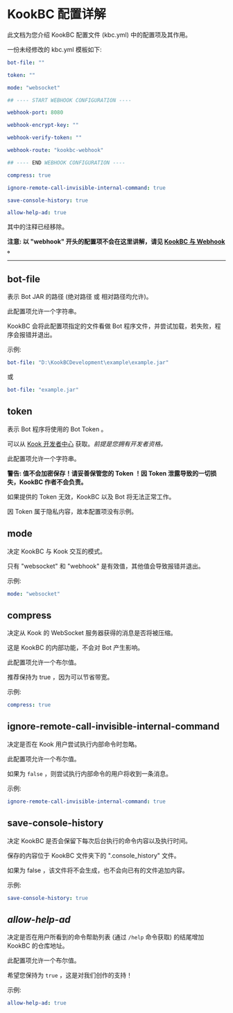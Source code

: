 # KookBC 配置详解

此文档为您介绍 KookBC 配置文件 (kbc.yml) 中的配置项及其作用。

一份未经修改的 kbc.yml 模板如下:
```yaml
bot-file: ""

token: ""

mode: "websocket"

## ---- START WEBHOOK CONFIGURATION ----

webhook-port: 8080

webhook-encrypt-key: ""

webhook-verify-token: ""

webhook-route: "kookbc-webhook"

## ---- END WEBHOOK CONFIGURATION ----

compress: true

ignore-remote-call-invisible-internal-command: true

save-console-history: true

allow-help-ad: true
```

其中的注释已经移除。

**注意: 以 "webhook" 开头的配置项不会在这里讲解，请见 [KookBC 与 Webhook](KookBC_with_Webhook.md) 。**

---

## bot-file

表示 Bot JAR 的路径 (绝对路径 或 相对路径均允许)。

此配置项允许一个字符串。

KookBC 会将此配置项指定的文件看做 Bot 程序文件，并尝试加载，若失败，程序会报错并退出。

示例:

```yaml
bot-file: "D:\KookBCDevelopment\example\example.jar"
```

或

```yaml
bot-file: "example.jar"
```

## token

表示 Bot 程序将使用的 Bot Token 。

可以从 [Kook 开发者中心](https://developer.kookapp.cn) 获取。_前提是您拥有开发者资格。_

此配置项允许一个字符串。

**警告: 值不会加密保存！请妥善保管您的 Token ！因 Token 泄露导致的一切损失，KookBC 作者不会负责。**

如果提供的 Token 无效，KookBC 以及 Bot 将无法正常工作。

因 Token 属于隐私内容，故本配置项没有示例。

## mode

决定 KookBC 与 Kook 交互的模式。

只有 "websocket" 和 "webhook" 是有效值，其他值会导致报错并退出。

示例:

```yaml
mode: "websocket"
```

## compress

决定从 Kook 的 WebSocket 服务器获得的消息是否将被压缩。

这是 KookBC 的内部功能，不会对 Bot 产生影响。

此配置项允许一个布尔值。

推荐保持为 true ，因为可以节省带宽。

示例:

```yaml
compress: true
```

## ignore-remote-call-invisible-internal-command

决定是否在 Kook 用户尝试执行内部命令时忽略。

此配置项允许一个布尔值。

如果为 `false` ，则尝试执行内部命令的用户将收到一条消息。

示例:

```yaml
ignore-remote-call-invisible-internal-command: true
```

## save-console-history

决定 KookBC 是否会保留下每次后台执行的命令内容以及执行时间。

保存的内容位于 KookBC 文件夹下的 ".console_history" 文件。

如果为 false ，该文件将不会生成，也不会向已有的文件追加内容。

示例:

```yaml
save-console-history: true
```

## _allow-help-ad_

决定是否在用户所看到的命令帮助列表 (通过 `/help` 命令获取) 的结尾增加 KookBC 的仓库地址。

此配置项允许一个布尔值。

希望您保持为 `true` ，这是对我们创作的支持！

示例:

```yaml
allow-help-ad: true
```
